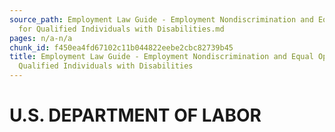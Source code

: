 ```yaml
---
source_path: Employment Law Guide - Employment Nondiscrimination and Equal Opportunity
  for Qualified Individuals with Disabilities.md
pages: n/a-n/a
chunk_id: f450ea4fd67102c11b044822eebe2cbc82739b45
title: Employment Law Guide - Employment Nondiscrimination and Equal Opportunity for
  Qualified Individuals with Disabilities
---
```

# U.S. DEPARTMENT OF LABOR
